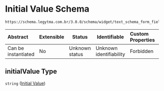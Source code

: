 # Initial Value Schema

```txt
https://schema.legytma.com.br/3.0.0/schema/widget/text_schema_form_field_template.schema.json#/properties/initialValue
```




| Abstract            | Extensible | Status         | Identifiable            | Custom Properties | Additional Properties | Access Restrictions | Defined In                                                                                                                           |
| :------------------ | ---------- | -------------- | ----------------------- | :---------------- | --------------------- | ------------------- | ------------------------------------------------------------------------------------------------------------------------------------ |
| Can be instantiated | No         | Unknown status | Unknown identifiability | Forbidden         | Allowed               | none                | [text_schema_form_field_template.schema.json\*](../schema/widget/text_schema_form_field_template.schema.json) |

## initialValue Type

`string` ([Initial Value](text_schema_form_field_template-properties-initial-value.md))
